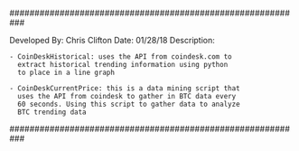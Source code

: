 ###########################################################

Developed By: Chris Clifton
Date: 01/28/18
Description: 

    - CoinDeskHistorical: uses the API from coindesk.com to
      extract historical trending information using python
      to place in a line graph
      
    - CoinDeskCurrentPrice: this is a data mining script that
      uses the API from coindesk to gather in BTC data every
      60 seconds. Using this script to gather data to analyze
      BTC trending data


###########################################################
